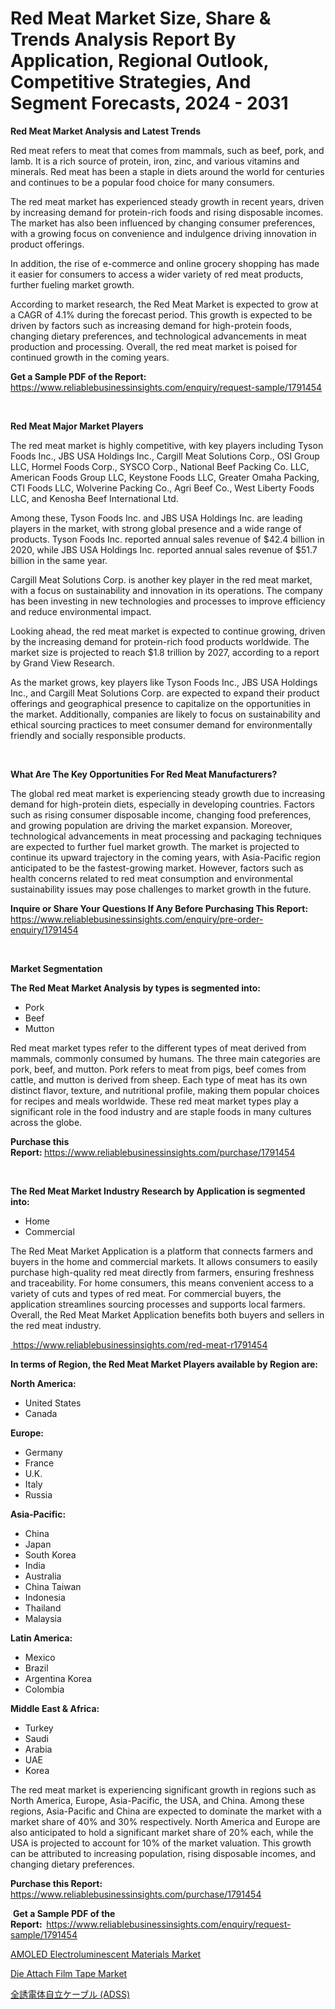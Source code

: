 <p><h1>Red Meat Market Size, Share & Trends Analysis Report By Application, Regional Outlook, Competitive Strategies, And Segment Forecasts, 2024 - 2031</h1></p><p><strong>Red Meat Market Analysis and Latest Trends</strong></p>
<p><p>Red meat refers to meat that comes from mammals, such as beef, pork, and lamb. It is a rich source of protein, iron, zinc, and various vitamins and minerals. Red meat has been a staple in diets around the world for centuries and continues to be a popular food choice for many consumers.</p><p>The red meat market has experienced steady growth in recent years, driven by increasing demand for protein-rich foods and rising disposable incomes. The market has also been influenced by changing consumer preferences, with a growing focus on convenience and indulgence driving innovation in product offerings.</p><p>In addition, the rise of e-commerce and online grocery shopping has made it easier for consumers to access a wider variety of red meat products, further fueling market growth.</p><p>According to market research, the Red Meat Market is expected to grow at a CAGR of 4.1% during the forecast period. This growth is expected to be driven by factors such as increasing demand for high-protein foods, changing dietary preferences, and technological advancements in meat production and processing. Overall, the red meat market is poised for continued growth in the coming years.</p></p>
<p><strong>Get a Sample PDF of the Report:&nbsp;</strong> <a href="https://www.reliablebusinessinsights.com/enquiry/request-sample/1791454">https://www.reliablebusinessinsights.com/enquiry/request-sample/1791454</a></p>
<p>&nbsp;</p>
<p><strong>Red Meat Major Market Players</strong></p>
<p><p>The red meat market is highly competitive, with key players including Tyson Foods Inc., JBS USA Holdings Inc., Cargill Meat Solutions Corp., OSI Group LLC, Hormel Foods Corp., SYSCO Corp., National Beef Packing Co. LLC, American Foods Group LLC, Keystone Foods LLC, Greater Omaha Packing, CTI Foods LLC, Wolverine Packing Co., Agri Beef Co., West Liberty Foods LLC, and Kenosha Beef International Ltd.</p><p>Among these, Tyson Foods Inc. and JBS USA Holdings Inc. are leading players in the market, with strong global presence and a wide range of products. Tyson Foods Inc. reported annual sales revenue of $42.4 billion in 2020, while JBS USA Holdings Inc. reported annual sales revenue of $51.7 billion in the same year.</p><p>Cargill Meat Solutions Corp. is another key player in the red meat market, with a focus on sustainability and innovation in its operations. The company has been investing in new technologies and processes to improve efficiency and reduce environmental impact.</p><p>Looking ahead, the red meat market is expected to continue growing, driven by the increasing demand for protein-rich food products worldwide. The market size is projected to reach $1.8 trillion by 2027, according to a report by Grand View Research.</p><p>As the market grows, key players like Tyson Foods Inc., JBS USA Holdings Inc., and Cargill Meat Solutions Corp. are expected to expand their product offerings and geographical presence to capitalize on the opportunities in the market. Additionally, companies are likely to focus on sustainability and ethical sourcing practices to meet consumer demand for environmentally friendly and socially responsible products.</p></p>
<p>&nbsp;</p>
<p><strong>What Are The Key Opportunities For Red Meat Manufacturers?</strong></p>
<p><p>The global red meat market is experiencing steady growth due to increasing demand for high-protein diets, especially in developing countries. Factors such as rising consumer disposable income, changing food preferences, and growing population are driving the market expansion. Moreover, technological advancements in meat processing and packaging techniques are expected to further fuel market growth. The market is projected to continue its upward trajectory in the coming years, with Asia-Pacific region anticipated to be the fastest-growing market. However, factors such as health concerns related to red meat consumption and environmental sustainability issues may pose challenges to market growth in the future.</p></p>
<p><strong>Inquire or Share Your Questions If Any Before Purchasing This Report:</strong> <a href="https://www.reliablebusinessinsights.com/enquiry/pre-order-enquiry/1791454">https://www.reliablebusinessinsights.com/enquiry/pre-order-enquiry/1791454</a></p>
<p>&nbsp;</p>
<p><strong>Market Segmentation</strong></p>
<p><strong>The Red Meat Market Analysis by types is segmented into:</strong></p>
<p><ul><li>Pork</li><li>Beef</li><li>Mutton</li></ul></p>
<p><p>Red meat market types refer to the different types of meat derived from mammals, commonly consumed by humans. The three main categories are pork, beef, and mutton. Pork refers to meat from pigs, beef comes from cattle, and mutton is derived from sheep. Each type of meat has its own distinct flavor, texture, and nutritional profile, making them popular choices for recipes and meals worldwide. These red meat market types play a significant role in the food industry and are staple foods in many cultures across the globe.</p></p>
<p><strong>Purchase this Report:&nbsp;</strong><a href="https://www.reliablebusinessinsights.com/purchase/1791454">https://www.reliablebusinessinsights.com/purchase/1791454</a></p>
<p>&nbsp;</p>
<p><strong>The Red Meat Market Industry Research by Application is segmented into:</strong></p>
<p><ul><li>Home</li><li>Commercial</li></ul></p>
<p><p>The Red Meat Market Application is a platform that connects farmers and buyers in the home and commercial markets. It allows consumers to easily purchase high-quality red meat directly from farmers, ensuring freshness and traceability. For home consumers, this means convenient access to a variety of cuts and types of red meat. For commercial buyers, the application streamlines sourcing processes and supports local farmers. Overall, the Red Meat Market Application benefits both buyers and sellers in the red meat industry.</p></p>
<p><a href="https://www.reliablebusinessinsights.com/red-meat-r1791454">&nbsp;https://www.reliablebusinessinsights.com/red-meat-r1791454</a></p>
<p><strong>In terms of Region, the Red Meat Market Players available by Region are:</strong></p>
<p>
    <p> <strong> North America: </strong>
        <ul>
            <li>United States</li>
            <li>Canada</li>
        </ul>
        </p> 
    <p> <strong> Europe: </strong>
        <ul>
            <li>Germany</li>
            <li>France</li>
            <li>U.K.</li>
            <li>Italy</li>
            <li>Russia</li>
        </ul>
        </p> 
    <p> <strong> Asia-Pacific: </strong>
        <ul>
            <li>China</li>
            <li>Japan</li>
            <li>South Korea</li>
            <li>India</li>
            <li>Australia</li>
            <li>China Taiwan</li>
            <li>Indonesia</li>
            <li>Thailand</li>
            <li>Malaysia</li>
        </ul>
        </p> 
    <p> <strong> Latin America: </strong>
        <ul>
            <li>Mexico</li>
            <li>Brazil</li>
            <li>Argentina Korea</li>
            <li>Colombia</li>
        </ul>
        </p> 
    <p> <strong> Middle East & Africa: </strong>
        <ul>
            <li>Turkey</li>
            <li>Saudi</li>
            <li>Arabia</li>
            <li>UAE</li>
            <li>Korea</li>
        </ul>
    </p>
    </p>
<p><p>The red meat market is experiencing significant growth in regions such as North America, Europe, Asia-Pacific, the USA, and China. Among these regions, Asia-Pacific and China are expected to dominate the market with a market share of 40% and 30% respectively. North America and Europe are also anticipated to hold a significant market share of 20% each, while the USA is projected to account for 10% of the market valuation. This growth can be attributed to increasing population, rising disposable incomes, and changing dietary preferences.</p></p>
<p><strong>Purchase this Report: </strong><a href="https://www.reliablebusinessinsights.com/purchase/1791454">https://www.reliablebusinessinsights.com/purchase/1791454</a></p>
<p>&nbsp;<strong>Get a Sample PDF of the Report:&nbsp;&nbsp;</strong><a href="https://www.reliablebusinessinsights.com/enquiry/request-sample/1791454">https://www.reliablebusinessinsights.com/enquiry/request-sample/1791454</a></p>
<p><strong></strong></p>
<p><p><a href="https://github.com/maudAbbott7/Market-Research-Report-List-1/blob/main/amoled-electroluminescent-materials-market.md">AMOLED Electroluminescent Materials Market</a></p><p><a href="https://github.com/mancsybtousav/Market-Research-Report-List-3/blob/main/die-attach-film-tape-market.md">Die Attach Film Tape Market</a></p><p><a href="https://github.com/MacyOrn/Market-Research-Report-List-1/blob/main/4249124150174.md">全誘電体自立ケーブル (ADSS)</a></p></p>